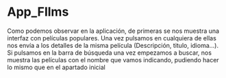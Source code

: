 # App_FIlms

Como podemos observar en la aplicación, de primeras se nos muestra una interfaz con películas populares. 
Una vez pulsamos en cualquiera de ellas nos envía a los detalles de la misma película (Descripción, titulo, idioma...). 
Si pulsamos en la barra de búsqueda una vez empezamos a buscar, nos muestra las películas con el nombre que vamos indicando, pudiendo hacer lo mismo que en el apartado inicial

